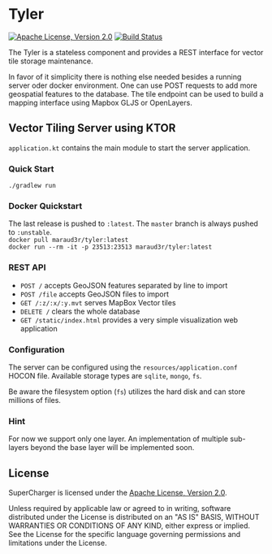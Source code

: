 # Tyler

[![Apache License, Version 2.0](https://img.shields.io/badge/license-Apache--2.0-blue.svg)](http://www.apache.org/licenses/LICENSE-2.0) [![Build Status](https://travis-ci.org/marauder-io/tyler.svg?branch=master)](https://travis-ci.org/marauder-io/tyler)

The Tyler is a stateless component and provides a REST interface for vector tile storage maintenance.

In favor of it simplicity there is nothing else needed besides a running server oder docker environment.
One can use POST requests to add more geospatial features to the database. The tile endpoint can be used to build a mapping interface using Mapbox GLJS or OpenLayers.

## Vector Tiling Server using KTOR

`application.kt` contains the main module to start the server application.

### Quick Start
`./gradlew run`

### Docker Quickstart

The last release is pushed to `:latest`. The `master` branch is always pushed to `:unstable`.  
`docker pull maraud3r/tyler:latest`  
`docker run --rm -it -p 23513:23513 maraud3r/tyler:latest`  

### REST API

* `POST /` accepts GeoJSON features separated by line to import
* `POST /file` accepts GeoJSON files to import
* `GET /:z/:x/:y.mvt` serves MapBox Vector tiles
* `DELETE /` clears the whole database
* `GET /static/index.html` provides a very simple visualization web application

### Configuration

The server can be configured using the `resources/application.conf` HOCON file.
Available storage types are `sqlite`, `mongo`, `fs`. 

Be aware the filesystem option (`fs`) utilizes the hard disk and can store millions of files.

### Hint

For now we support only one layer. An implementation of multiple sub-layers beyond the base layer will be implemented soon.

License
-------

SuperCharger is licensed under the
[Apache License, Version 2.0](http://www.apache.org/licenses/LICENSE-2.0).

Unless required by applicable law or agreed to in writing, software
distributed under the License is distributed on an "AS IS" BASIS,
WITHOUT WARRANTIES OR CONDITIONS OF ANY KIND, either express or implied.
See the License for the specific language governing permissions and
limitations under the License.